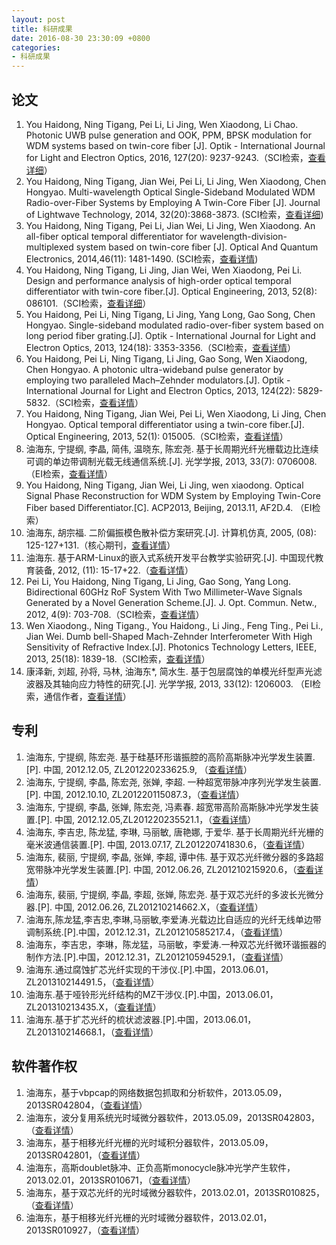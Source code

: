 ```yaml
---
layout: post
title: 科研成果
date: 2016-08-30 23:30:09 +0800
categories:
- 科研成果
---
```


## 论文

1. You Haidong, Ning Tigang, Pei Li, Li Jing, Wen Xiaodong, Li Chao. Photonic UWB pulse generation and OOK, PPM, BPSK modulation for WDM systems based on twin-core fiber [J]. Optik - International Journal for Light and Electron Optics, 2016, 127(20): 9237-9243.（SCI检索，[查看详细](http://www.sciencedirect.com/science/article/pii/S0030402616307823)）  
2. You Haidong, Ning Tigang, Jian Wei, Pei Li, Li Jing, Wen Xiaodong, Chen Hongyao. Multi-wavelength Optical Single-Sideband Modulated WDM Radio-over-Fiber Systems by Employing A Twin-Core Fiber [J]. Journal of Lightwave Technology, 2014, 32(20):3868-3873. (SCI检索，[查看详细](http://ieeexplore.ieee.org/document/6718001/?tp=&arnumber=6718001&url=http%3A%2F%2Fieeexplore.ieee.org%2Fxpls%2Fabs_all.jsp%3Farnumber%3D6718001))  
3. You Haidong, Ning Tigang, Pei Li, Jian Wei, Li Jing, Wen Xiaodong. An all-fiber optical temporal differentiator for wavelength-division-multiplexed system based on twin-core fiber [J]. Optical And Quantum Electronics, 2014,46(11): 1481-1490. (SCI检索，[查看详情](http://link.springer.com/article/10.1007/s11082-013-9862-2))  
4. You Haidong, Ning Tigang, Li Jing, Jian Wei, Wen Xiaodong, Pei Li. Design and performance analysis of high-order optical temporal differentiator with twin-core fiber.[J]. Optical Engineering, 2013, 52(8): 086101.（SCI检索，[查看详细](http://opticalengineering.spiedigitallibrary.org/article.aspx?articleid=1723746)）  
5. You Haidong, Pei Li, Ning Tigang, Li Jing, Yang Long, Gao Song, Chen Hongyao. Single-sideband modulated radio-over-fiber system based on long period fiber grating.[J]. Optik - International Journal for Light and Electron Optics, 2013, 124(18): 3353-3356.（SCI检索，[查看详情](http://www.sciencedirect.com/science/article/pii/S0030402612008455)）  
6. You Haidong, Pei Li, Ning Tigang, Li Jing, Gao Song, Wen Xiaodong, Chen Hongyao. A photonic ultra-wideband pulse generator by employing two paralleled Mach–Zehnder modulators.[J]. Optik - International Journal for Light and Electron Optics, 2013, 124(22): 5829-5832.（SCI检索，[查看详情](http://www.sciencedirect.com/science/article/pii/S003040261300555X)）  
7. You Haidong, Ning Tigang, Jian Wei, Pei Li, Wen Xiaodong, Li Jing, Chen Hongyao. Optical temporal differentiator using a twin-core fiber.[J]. Optical Engineering, 2013, 52(1): 015005.（SCI检索，[查看详情](http://opticalengineering.spiedigitallibrary.org/article.aspx?articleid=1556316)）  
8. 油海东, 宁提纲, 李晶, 简伟, 温晓东, 陈宏尧. 基于长周期光纤光栅载边比连续可调的单边带调制光载无线通信系统.[J]. 光学学报, 2013, 33(7): 0706008.（EI检索，[查看详情](http://www.opticsjournal.net/Articles/Abstract?aid=OJ130607000024MjPlSo)）  
9. You Haidong, Ning Tigang, Jian Wei, Li Jing, wen xiaodong.  Optical Signal Phase Reconstruction for WDM System by Employing Twin-Core Fiber based Differentiator.[C]. ACP2013, Beijing, 2013.11, AF2D.4. （EI检索）  
10. 油海东, 胡宗福. 二阶偏振模色散补偿方案研究.[J]. 计算机仿真, 2005, (08): 125-127+131.（核心期刊，[查看详情](http://www.cnki.com.cn/Article/CJFDTotal-JSJZ200508034.htm)）  
11. 油海东. 基于ARM-Linux的嵌入式系统开发平台教学实验研究.[J]. 中国现代教育装备, 2012, (11): 15-17+22.（[查看详情](http://www.cmee-online.com/list_info.asp?id=147)）  
12. Pei Li, You Haidong, Ning Tigang, Li Jing, Gao Song, Yang Long. Bidirectional 60GHz RoF System With Two Millimeter-Wave Signals Generated by a Novel Generation Scheme.[J]. J. Opt. Commun. Netw., 2012, 4(9): 703-708.（SCI检索，[查看详情](http://ieeexplore.ieee.org/document/6305051/)）   
13.  Wen Xiaodong., Ning Tigang., You Haidong., Li Jing., Feng Ting., Pei Li., Jian Wei. Dumb bell-Shaped Mach-Zehnder Interferometer With High Sensitivity of Refractive Index.[J]. Photonics Technology Letters, IEEE, 2013, 25(18): 1839-18.（SCI检索，[查看详情](http://ieeexplore.ieee.org/document/6576126/)）  
14. 康泽新, 刘超, 孙将, 马林, 油海东*, 简水生. 基于包层腐蚀的单模光纤型声光滤波器及其轴向应力特性的研究.[J]. 光学学报, 2013, 33(12): 1206003. （EI检索，通信作者，[查看详情](http://www.opticsjournal.net/Articles/Abstract?aid=OJ131020000028mSoVrY)）  

## 专利
1. 油海东, 宁提纲, 陈宏尧. 基于硅基环形谐振腔的高阶高斯脉冲光学发生装置.[P]. 中国, 2012.12.05, ZL201220233625.9, （[查看详情](http://www.soopat.com/Patent/201220233625)）
2. 油海东, 宁提纲, 李晶, 陈宏尧, 张婵, 李超. 一种超宽带脉冲序列光学发生装置.[P]. 中国, 2012.10.10, ZL201220115087.3，（[查看详情](http://www.opticsjournal.net/Articles/Abstract?aid=OJ131020000028mSoVrY)）
3. 油海东, 宁提纲, 李晶, 张婵, 陈宏尧, 冯素春. 超宽带高阶高斯脉冲光学发生装置.[P]. 中国, 2012.12.05,ZL201220235521.1，（[查看详情](http://www.soopat.com/Patent/201220235521)）
4. 油海东, 李吉忠, 陈龙猛, 李琳, 马丽敏, 唐艳娜, 于爱华. 基于长周期光纤光栅的毫米波通信装置.[P]. 中国, 2013.07.17, ZL201220741830.6，（[查看详情](http://www.soopat.com/Patent/201220741830)）
5. 油海东, 裴丽, 宁提纲, 李晶, 张婵, 李超, 谭中伟. 基于双芯光纤微分器的多路超宽带脉冲光学发生装置.[P]. 中国, 2012.06.26, ZL201210215920.6，（[查看详情](http://www.soopat.com/Patent/201210215920)）
6. 油海东, 裴丽, 宁提纲, 李晶, 李超, 张婵, 陈宏尧. 基于双芯光纤的多波长光微分器.[P]. 中国, 2012.06.26, ZL201210214662.X，（[查看详情](http://www.soopat.com/Patent/201210214662)）
7. 油海东,陈龙猛,李吉忠,李琳,马丽敏,李爱涛.光载边比自适应的光纤无线单边带调制系统.[P].中国，2012.12.31，ZL201210585217.4，（[查看详情](http://www.soopat.com/Patent/201210585217)）
 8. 油海东，李吉忠，李琳，陈龙猛，马丽敏，李爱涛.一种双芯光纤微环谐振器的制作方法.[P].中国，2012.12.31，ZL201210594529.1，（[查看详情](http://www.soopat.com/Patent/201210594529)）
9. 油海东.通过腐蚀扩芯光纤实现的干涉仪.[P].中国，2013.06.01，ZL201310214491.5，（[查看详情](http://www.soopat.com/Patent/201310214491)）
10. 油海东.基于哑铃形光纤结构的MZ干涉仪.[P].中国，2013.06.01，ZL201310213435.X，（[查看详情](http://www.soopat.com/Patent/201310213435)）
11. 油海东.基于扩芯光纤的梳状滤波器.[P].中国，2013.06.01，ZL201310214668.1，（[查看详情](http://www.soopat.com/Patent/201310214668)）

## 软件著作权
1. 油海东，基于vbpcap的网络数据包抓取和分析软件，2013.05.09，2013SR042804，（[查看详情](http://www.zhongzhiip.com/)）
2. 油海东，波分复用系统光时域微分器软件，2013.05.09，2013SR042803，（[查看详情](http://www.zhongzhiip.com/)）
3. 油海东，基于相移光纤光栅的光时域积分器软件，2013.05.09，2013SR042801，（[查看详情](http://www.zhongzhiip.com/)）
4. 油海东，高斯doublet脉冲、正负高斯monocycle脉冲光学产生软件，2013.02.01，2013SR010671，（[查看详情](http://www.zhongzhiip.com/)）
5. 油海东，基于双芯光纤的光时域微分器软件，2013.02.01，2013SR010825，（[查看详情](http://www.zhongzhiip.com/)）
6. 油海东，基于相移光纤光栅的光时域微分器软件，2013.02.01，2013SR010927，（[查看详情](http://www.zhongzhiip.com/)）